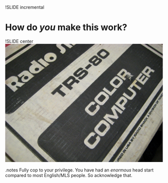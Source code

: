 !SLIDE incremental
# How do *you* make this work? #

!SLIDE center
![img/coco.jpg](img/coco.jpg)

.notes Fully cop to your privilege. You have had an *enormous* head start compared to most English/MLS people. So acknowledge that.
